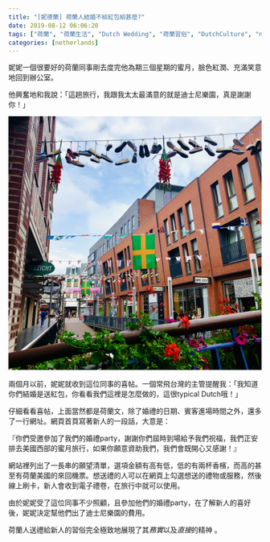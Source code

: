 ```yaml
---
title: "[妮德蘭] 荷蘭人結婚不給紅包給甚麼?"
date: 2019-08-12 06:06:20
tags: ["荷蘭", "荷蘭生活", "Dutch Wedding", "荷蘭習俗", "DutchCulture", "netherlands", "Dutch", "Life", "DutchLife", "NL", "workinNetherlands", "lifeinNetherlands"]
categories: [netherlands]
---
```

妮妮一個很要好的荷蘭同事剛去度完他為期三個星期的蜜月，臉色紅潤、充滿笑意地回到辦公室。



他興奮地和我說：「這趟旅行，我跟我太太最滿意的就是迪士尼樂園，真是謝謝你！」


![](/images/weddinggirft.jpg) 



<!--more-->


兩個月以前，妮妮就收到這位同事的喜帖。一個常飛台灣的主管提醒我：「我知道你們結婚是送紅包，你看看我們這裡是怎麼做的，這很typical Dutch哦！」



仔細看看喜帖，上面當然都是荷蘭文，除了婚禮的日期、賓客進場時間之外，還多了一行網址。網頁首頁寫著新人的一段話，大意是：



『你們受邀參加了我們的婚禮party，謝謝你們屆時到場給予我們祝福，我們正安排去美國西部的蜜月旅行，如果你願意資助我們，我們會既開心又感謝！』



網站裡列出了一長串的願望清單，選項金額有高有低，低的有兩杯香檳，而高的甚至有荷蘭美國的來回機票。想送禮的人可以在網頁上勾選想送的禮物或服務，然後線上刷卡，新人會收到電子禮卷，在旅行中就可以使用。



由於妮妮受了這位同事不少照顧，且參加他們的婚禮party，在了解新人的喜好後，妮妮決定幫他們出了迪士尼樂園的費用。


荷蘭人送禮給新人的習俗完全極致地展現了其*務實*以及*直接*的精神 。
